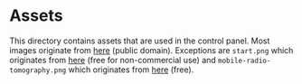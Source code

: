 # Assets

This directory contains assets that are used in the control panel. Most images
originate from [here](https://commons.wikimedia.org/wiki/Tango_icons) (public domain).
Exceptions are `start.png` which originates from [here](http://findicons.com/icon/90506/play)
(free for non-commercial use) and `mobile-radio-tomography.png` which originates from
[here](http://findicons.com/icon/69586/signal) (free).
